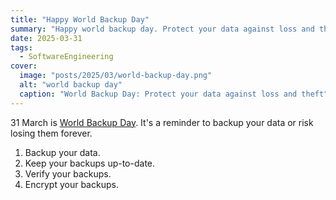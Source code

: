```yaml
---
title: "Happy World Backup Day"
summary: "Happy world backup day. Protect your data against loss and theft."
date: 2025-03-31
tags:
  - SoftwareEngineering
cover:
  image: "posts/2025/03/world-backup-day.png"
  alt: "world backup day"
  caption: "World Backup Day: Protect your data against loss and theft"
---
```

31 March is [World Backup Day](https://www.worldbackupday.com/).
It's a reminder to backup your data or risk losing them forever.

1) Backup your data.
2) Keep your backups up-to-date.
3) Verify your backups.
4) Encrypt your backups.